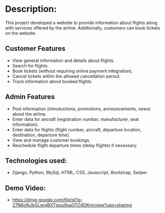 # Description:
This project developed a website to provide information about flights along with services offered by the airline. Additionally, customers can book tickets on the website.

## Customer Features

- View general information and details about flights.
- Search for flights.
- Book tickets (without requiring online payment integration).
- Cancel tickets within the allowed cancellation period.
- Track information about booked flights.
## Admin Features

- Post information (introductions, promotions, announcements, news) about the airline.
- Enter data for aircraft (registration number, manufacturer, seat information).
- Enter data for flights (flight number, aircraft, departure location, destination, departure time).
- View and manage customer bookings.
- Reschedule flight departure times (delay flights) if necessary.

## Technologies used: 

- Django, Python, MySql, HTML, CSS, Javascript, Bootstrap, Swiper

## Demo Video:  
- https://drive.google.com/file/d/1g-27N6oNJbGLwiqBXTjpsu9saOTO4DKm/view?usp=sharing
